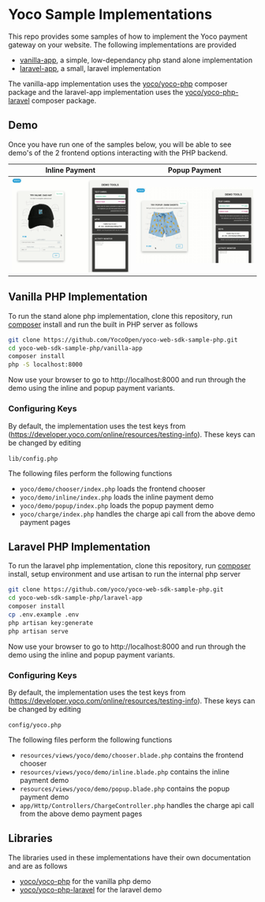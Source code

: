 # Yoco Sample Implementations

This repo provides some samples of how to implement the Yoco payment gateway on your website.  The following implementations are provided

  * [vanilla-app](#vanilla-app "vanilla-app"), a simple, low-dependancy php stand alone implementation
  * [laravel-app](#laravel-app "laravel-app"), a small, laravel implementation

The vanilla-app implementation uses the [yoco/yoco-php](https://github.com/YocoOpen/yoco-php) 
composer package and the laravel-app implementation uses the [yoco/yoco-php-laravel](https://github.com/YocoOpen/yoco-php-laravel) composer package.


## Demo

Once you have run one of the samples below, you will be able to see demo's of the 2 frontend options interacting with the PHP backend.

| Inline Payment | Popup Payment |
| ------ | ------ |
| ![Inline Payment](https://raw.githubusercontent.com/YocoOpen/yoco-web-sdk-sample-php/main/docs/inline.gif) | ![Popup Payment](https://raw.githubusercontent.com/YocoOpen/yoco-web-sdk-sample-php/main/docs/popup.gif) |

<a name="vanilla-app"></a>
## Vanilla PHP Implementation

To run the stand alone php implementation, clone this repository, run [composer](https://getcomposer.org/) install and run the built in PHP server as follows

```bash
git clone https://github.com/YocoOpen/yoco-web-sdk-sample-php.git
cd yoco-web-sdk-sample-php/vanilla-app
composer install
php -S localhost:8000
````
Now use your browser to go to http://localhost:8000 and run through the demo using the inline and popup payment variants.

### Configuring Keys

By default, the implementation uses the test keys from (https://developer.yoco.com/online/resources/testing-info).  These keys can be changed by editing

`lib/config.php`

The following files perform the following functions

  * `yoco/demo/chooser/index.php` loads the frontend chooser
  * `yoco/demo/inline/index.php` loads the inline payment demo
  * `yoco/demo/popup/index.php` loads the popup payment demo
  * `yoco/charge/index.php` handles the charge api call from the above demo payment pages

<a name="laravel-app"></a>
## Laravel PHP Implementation

To run the laravel php implementation, clone this repository, run [composer](https://getcomposer.org/) install, setup environment and use artisan to run the internal php server

```bash
git clone https://github.com/yoco/yoco-web-sdk-sample-php.git
cd yoco-web-sdk-sample-php/laravel-app
composer install
cp .env.example .env
php artisan key:generate
php artisan serve
````

Now use your browser to go to http://localhost:8000 and run through the demo using the inline and popup payment variants.

### Configuring Keys

By default, the implementation uses the test keys from (https://developer.yoco.com/online/resources/testing-info).  These keys can be changed by editing

`config/yoco.php`

The following files perform the following functions

  * `resources/views/yoco/demo/chooser.blade.php` contains the frontend chooser
  * `resources/views/yoco/demo/inline.blade.php` contains the inline payment demo
  * `resources/views/yoco/demo/popup.blade.php` contains the popup payment demo
  * `app/Http/Controllers/ChargeController.php` handles the charge api call from the above demo payment pages

## Libraries

The libraries used in these implementations have their own documentation and are as follows

  * [yoco/yoco-php](https://github.com/YocoOpen/yoco-php) for the vanilla php demo
  * [yoco/yoco-php-laravel](https://github.com/YocoOpen/yoco-php-laravel) for the laravel demo
  
